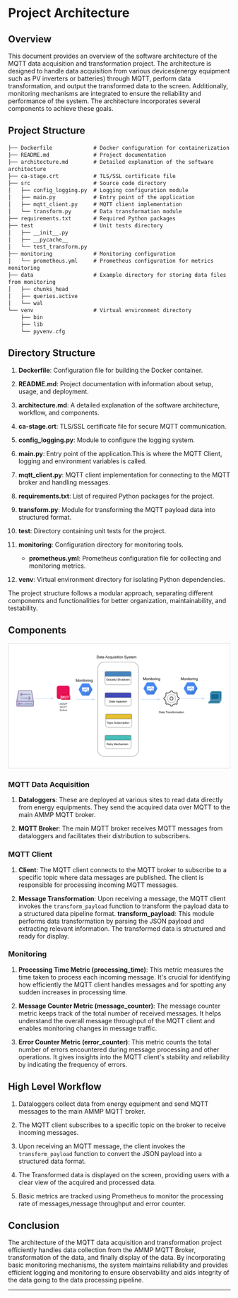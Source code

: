 # Project Architecture
## Overview

This document provides an overview of the software architecture of the MQTT data acquisition and transformation project. The architecture is designed to handle data acquisition from various devices(energy equipment such as PV inverters or batteries) through MQTT, perform data transformation, and output the transformed data to the screen. Additionally, monitoring mechanisms are integrated to ensure the reliability and performance of the system. The architecture incorporates several components to achieve these goals.

## Project Structure

```
├── Dockerfile             # Docker configuration for containerization
├── README.md              # Project documentation
├── architecture.md        # Detailed explanation of the software architecture
├── ca-stage.crt           # TLS/SSL certificate file
├── src                    # Source code directory
│   ├── config_logging.py  # Logging configuration module
│   ├── main.py            # Entry point of the application
│   ├── mqtt_client.py     # MQTT client implementation
│   └── transform.py       # Data transformation module
├── requirements.txt       # Required Python packages
├── test                   # Unit tests directory
│   ├── __init__.py
│   ├── __pycache__
│   └── test_transform.py
├── monitoring             # Monitoring configuration
│   └── prometheus.yml     # Prometheus configuration for metrics monitoring
├── data                   # Example directory for storing data files from monitoring
│   ├── chunks_head
│   ├── queries.active
│   └── wal
└── venv                   # Virtual environment directory
    ├── bin
    ├── lib
    └── pyvenv.cfg
```

## Directory Structure

1. **Dockerfile**: Configuration file for building the Docker container.

2. **README.md**: Project documentation with information about setup, usage, and deployment.

3. **architecture.md**: A detailed explanation of the software architecture, workflow, and components.

4. **ca-stage.crt**: TLS/SSL certificate file for secure MQTT communication.

5. **config_logging.py**: Module to configure the logging system.

6. **main.py**: Entry point of the application.This is where the MQTT Client, logging and environment variables is called.

7. **mqtt_client.py**: MQTT client implementation for connecting to the MQTT broker and handling messages.

8. **requirements.txt**: List of required Python packages for the project.

9. **transform.py**: Module for transforming the MQTT payload data into structured format.

10. **test**: Directory containing unit tests for the project.

11. **monitoring**: Configuration directory for monitoring tools.

    - **prometheus.yml**: Prometheus configuration file for collecting and monitoring metrics.

12. **venv**: Virtual environment directory for isolating Python dependencies.

The project structure follows a modular approach, separating different components and functionalities for better organization, maintainability, and testability.

## Components
![Alt text](image.png)

### MQTT Data Acquisition

1. **Dataloggers**: These are deployed at various sites to read data directly from energy equipments. They send the acquired data over MQTT to the main AMMP MQTT broker.

2. **MQTT Broker**: The main MQTT broker receives MQTT messages from dataloggers and facilitates their distribution to subscribers.

### MQTT Client

1. **Client**: The MQTT client connects to the MQTT broker to subscribe to a specific topic where data messages are published. The client is responsible for processing incoming MQTT messages.

2. **Message Transformation**: Upon receiving a message, the MQTT client invokes the `transform_payload` function to transform the payload data to a structured data pipeline format.
**transform_payload**: This module performs data transformation by parsing the JSON payload and extracting relevant information. The transformed data is structured and ready for display.

### Monitoring
1. **Processing Time Metric (processing_time)**:
This metric measures the time taken to process each incoming message. It's crucial for identifying how efficiently the MQTT client handles messages and for spotting any sudden increases in processing time.

2. **Message Counter Metric (message_counter)**:
The message counter metric keeps track of the total number of received messages. It helps understand the overall message throughput of the MQTT client and enables monitoring changes in message traffic.

3. **Error Counter Metric (error_counter)**:
This metric counts the total number of errors encountered during message processing and other operations. It gives insights into the MQTT client's stability and reliability by indicating the frequency of errors.

## High Level Workflow

1. Dataloggers collect data from energy equipment and send MQTT messages to the main AMMP MQTT broker.

2. The MQTT client subscribes to a specific topic on the broker to receive incoming messages.

3. Upon receiving an MQTT message, the client invokes the `transform_payload` function to convert the JSON payload into a structured data format.

4. The Transformed data is displayed on the screen, providing users with a clear view of the acquired and processed data.

5. Basic metrics are tracked using Prometheus to monitor the processing rate of messages,message throughput and error counter.


## Conclusion

The architecture of the MQTT data acquisition and transformation project efficiently handles data collection from the AMMP MQTT Broker, transformation of the data, and finally display of the data. By incorporating basic monitoring mechanisms, the system maintains reliability and provides efficient logging and monitoring to ensure observability and aids integrity of the data going to the data processing pipeline.

---


